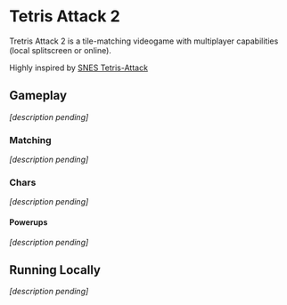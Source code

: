 # Tetris Attack 2

Tretris Attack 2 is a tile-matching videogame with multiplayer capabilities (local splitscreen or online).

Highly inspired by [SNES Tetris-Attack](https://en.wikipedia.org/wiki/Tetris_Attack)

## Gameplay
_[description pending]_

### Matching
_[description pending]_

### Chars
_[description pending]_

#### Powerups
_[description pending]_


## Running Locally
_[description pending]_
